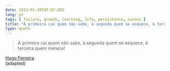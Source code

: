 ```yaml
---
date: 2012-01-30T07:07:28Z
lang: pt
tags: [ failure, growth, learning, life, persistence, sucess ]
title: "À primeira cai quem não sabe, à segunda quem se esquece, à terceira"
type: quote
---
```


> À primeira cai quem não sabe, à segunda quem se esquece, à terceira
> quem merece!

[Hugo Ferreira](http://ferreira.cc)\
(adapted)

